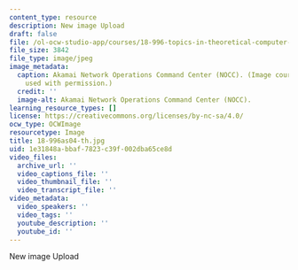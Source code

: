 ```yaml
---
content_type: resource
description: New image Upload
draft: false
file: /ol-ocw-studio-app/courses/18-996-topics-in-theoretical-computer-science-internet-research-problems-spring-2002/1e31848abbaf7823c39f002dba65ce8d_18-996as04-th.jpg
file_size: 3842
file_type: image/jpeg
image_metadata:
  caption: Akamai Network Operations Command Center (NOCC). (Image courtesy of [Akamai](https://www.akamai.com/newsroom/media-resources),
    used with permission.)
  credit: ''
  image-alt: Akamai Network Operations Command Center (NOCC).
learning_resource_types: []
license: https://creativecommons.org/licenses/by-nc-sa/4.0/
ocw_type: OCWImage
resourcetype: Image
title: 18-996as04-th.jpg
uid: 1e31848a-bbaf-7823-c39f-002dba65ce8d
video_files:
  archive_url: ''
  video_captions_file: ''
  video_thumbnail_file: ''
  video_transcript_file: ''
video_metadata:
  video_speakers: ''
  video_tags: ''
  youtube_description: ''
  youtube_id: ''
---
```

New image Upload